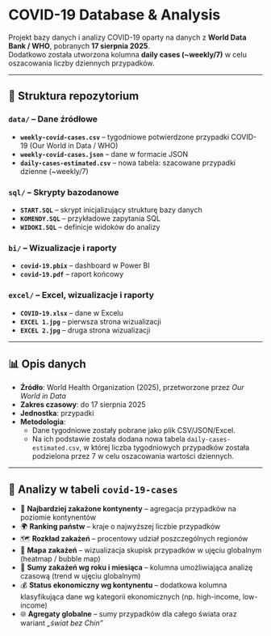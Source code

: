 
# COVID-19 Database & Analysis  

Projekt bazy danych i analizy COVID-19 oparty na danych z **World Data Bank / WHO**, pobranych **17 sierpnia 2025**.  
Dodatkowo została utworzona kolumna **daily cases (~weekly/7)** w celu oszacowania liczby dziennych przypadków.  

---

## 📂 Struktura repozytorium  

### `data/` – Dane źródłowe  
- **`weekly-covid-cases.csv`** – tygodniowe potwierdzone przypadki COVID-19 (Our World in Data / WHO)  
- **`weekly-covid-cases.json`** – dane w formacie JSON  
- **`daily-cases-estimated.csv`** – nowa tabela: szacowane przypadki dzienne (~weekly/7)  

### `sql/` – Skrypty bazodanowe  
- **`START.SQL`** – skrypt inicjalizujący strukturę bazy danych  
- **`KOMENDY.SQL`** – przykładowe zapytania SQL  
- **`WIDOKI.SQL`** – definicje widoków do analizy  

### `bi/` – Wizualizacje i raporty  
- **`covid-19.pbix`** – dashboard w Power BI  
- **`covid-19.pdf`** – raport końcowy  

### `excel/` – Excel, wizualizacje i raporty  
- **`COVID-19.xlsx`** – dane w Excelu  
- **`EXCEL 1.jpg`** – pierwsza strona wizualizacji
- **`EXCEL 2.jpg`** – druga strona wizualizacji
  
---

## 📊 Opis danych  

- **Źródło**: World Health Organization (2025), przetworzone przez *Our World in Data*  
- **Zakres czasowy**: do 17 sierpnia 2025  
- **Jednostka**: przypadki  
- **Metodologia**:  
  - Dane tygodniowe zostały pobrane jako plik CSV/JSON/Excel.  
  - Na ich podstawie została dodana nowa tabela `daily-cases-estimated.csv`, w której liczba tygodniowych przypadków została podzielona przez 7 w celu oszacowania wartości dziennych.  

---

## 🔎 Analizy w tabeli `covid-19-cases`  

- 📍 **Najbardziej zakażone kontynenty** – agregacja przypadków na poziomie kontynentów  
- 🌍 **Ranking państw** – kraje o najwyższej liczbie przypadków  
- 🗺️ **Rozkład zakażeń** – procentowy udział poszczególnych regionów  
- 🧭 **Mapa zakażeń** – wizualizacja skupisk przypadków w ujęciu globalnym (heatmap / bubble map)  
- 📅 **Sumy zakażeń wg roku i miesiąca** – kolumna umożliwiająca analizę czasową (trend w ujęciu globalnym)  
- 💰 **Status ekonomiczny wg kontynentu** – dodatkowa kolumna klasyfikująca dane wg kategorii ekonomicznych (np. high-income, low-income)  
- 🌐 **Agregaty globalne** – sumy przypadków dla całego świata oraz wariant *„świat bez Chin”*  

